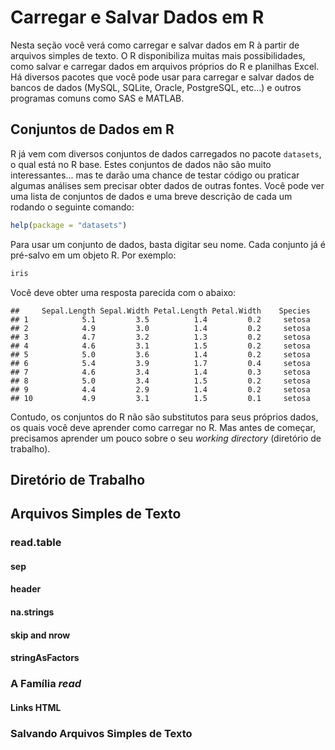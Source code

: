 # Carregar e Salvar Dados em R

Nesta seção você verá como carregar e salvar dados em R à partir de arquivos simples de texto. O R disponibiliza muitas mais possibilidades, como salvar e carregar dados em arquivos próprios do R e planilhas Excel. Há diversos pacotes que você pode usar para carregar e salvar dados de bancos de dados (MySQL, SQLite, Oracle, PostgreSQL, etc...) e outros programas comuns como SAS e MATLAB.

## Conjuntos de Dados em R

R já vem com diversos conjuntos de dados carregados no pacote `datasets`, o qual está no R base. Estes conjuntos de dados não são muito interessantes... mas te darão uma chance de testar código ou praticar algumas análises sem precisar obter dados de outras fontes. Você pode ver uma lista de conjuntos de dados e uma breve descrição de cada um rodando o seguinte comando:

```r
help(package = "datasets")
```
Para usar um conjunto de dados, basta digitar seu nome. Cada conjunto já é pré-salvo em um objeto R. Por exemplo:

```r
iris
```
Você deve obter uma resposta parecida com o abaixo:
```
##     Sepal.Length Sepal.Width Petal.Length Petal.Width    Species
## 1            5.1         3.5          1.4         0.2     setosa
## 2            4.9         3.0          1.4         0.2     setosa
## 3            4.7         3.2          1.3         0.2     setosa
## 4            4.6         3.1          1.5         0.2     setosa
## 5            5.0         3.6          1.4         0.2     setosa
## 6            5.4         3.9          1.7         0.4     setosa
## 7            4.6         3.4          1.4         0.3     setosa
## 8            5.0         3.4          1.5         0.2     setosa
## 9            4.4         2.9          1.4         0.2     setosa
## 10           4.9         3.1          1.5         0.1     setosa
```
Contudo, os conjuntos do R não são substitutos para seus próprios dados, os quais você deve aprender como carregar no R. Mas antes de começar, precisamos aprender um pouco sobre o seu *working directory* (diretório de trabalho).

## Diretório de Trabalho

## Arquivos Simples de Texto

### read.table

#### sep

#### header

#### na.strings

#### skip and nrow

#### stringAsFactors

### A Família *read*

#### Links HTML

### Salvando Arquivos Simples de Texto